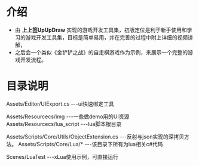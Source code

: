 # 介绍
- 由 **上上签UpUpDraw** 实现的游戏开发工具集，初版定位是利于新手使用和学习的游戏开发工具集，目标是简单易用，并在完善的过程中附上详细的视频讲解，
- 之后会一个类似《金铲铲之战》的自走棋游戏作为示例，来展示一个完整的游戏开发流程。

# 目录说明
Assets/Editor/UIExport.cs  ---ui快速绑定工具

Assets/Resourcecs/img  ---一些做demo用的UI资源
Assets/Resourcecs/lua_script  ---lua脚本根目录

Assets/Scripts/Core/Utils/ObjectExtension.cs  ---反射与json实现的深拷贝方法。
Assets/Scripts/Core/Lua/*  ---该目录下所有为lua相关c#代码

Scenes/LuaTest  ---xLua使用示例，可直接运行